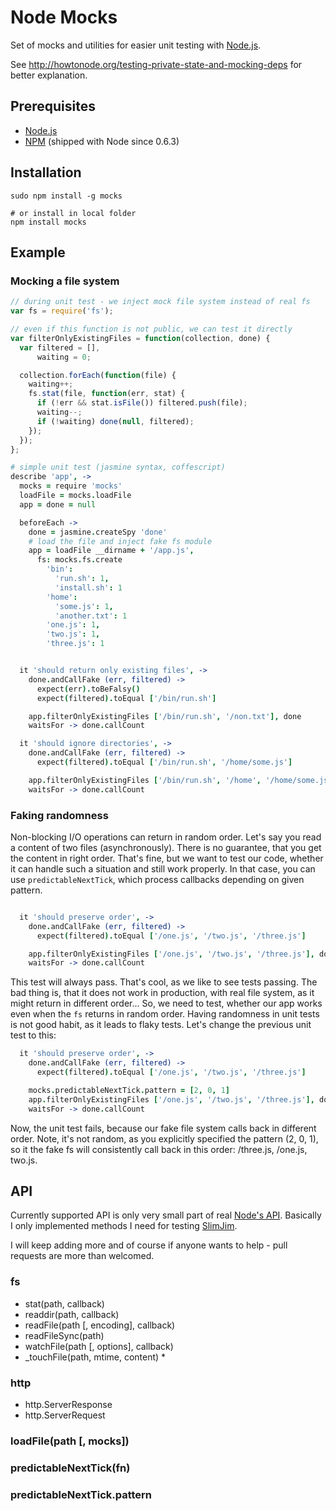 # Node Mocks

Set of mocks and utilities for easier unit testing with [Node.js].

See http://howtonode.org/testing-private-state-and-mocking-deps for better explanation.

## Prerequisites

* [Node.js]
* [NPM] (shipped with Node since 0.6.3)


## Installation

    sudo npm install -g mocks

    # or install in local folder
    npm install mocks


## Example

### Mocking a file system

````javascript
// during unit test - we inject mock file system instead of real fs
var fs = require('fs');

// even if this function is not public, we can test it directly
var filterOnlyExistingFiles = function(collection, done) {
  var filtered = [],
      waiting = 0;

  collection.forEach(function(file) {
    waiting++;
    fs.stat(file, function(err, stat) {
      if (!err && stat.isFile()) filtered.push(file);
      waiting--;
      if (!waiting) done(null, filtered);
    });
  });
};
````

````coffeescript
# simple unit test (jasmine syntax, coffescript)
describe 'app', ->
  mocks = require 'mocks'
  loadFile = mocks.loadFile
  app = done = null

  beforeEach ->
    done = jasmine.createSpy 'done'
    # load the file and inject fake fs module
    app = loadFile __dirname + '/app.js',
      fs: mocks.fs.create
        'bin':
          'run.sh': 1,
          'install.sh': 1
        'home':
          'some.js': 1,
          'another.txt': 1
        'one.js': 1,
        'two.js': 1,
        'three.js': 1


  it 'should return only existing files', ->
    done.andCallFake (err, filtered) ->
      expect(err).toBeFalsy()
      expect(filtered).toEqual ['/bin/run.sh']

    app.filterOnlyExistingFiles ['/bin/run.sh', '/non.txt'], done
    waitsFor -> done.callCount

  it 'should ignore directories', ->
    done.andCallFake (err, filtered) ->
      expect(filtered).toEqual ['/bin/run.sh', '/home/some.js']

    app.filterOnlyExistingFiles ['/bin/run.sh', '/home', '/home/some.js'], done
    waitsFor -> done.callCount
````

### Faking randomness
Non-blocking I/O operations can return in random order. Let's say you read a content of two files (asynchronously). There is no guarantee, that you get the content in right order. That's fine, but we want to test our code, whether it can handle such a situation and still work properly. In that case, you can use `predictableNextTick`, which process callbacks depending on given pattern.

````coffeescript

  it 'should preserve order', ->
    done.andCallFake (err, filtered) ->
      expect(filtered).toEqual ['/one.js', '/two.js', '/three.js']

    app.filterOnlyExistingFiles ['/one.js', '/two.js', '/three.js'], done
    waitsFor -> done.callCount
````
This test will always pass. That's cool, as we like to see tests passing. The bad thing is, that it does not work in production, with real file system, as it might return in different order...
So, we need to test, whether our app works even when the `fs` returns in random order. Having randomness in unit tests is not good habit, as it leads to flaky tests.
Let's change the previous unit test to this:

````coffeescript
  it 'should preserve order', ->
    done.andCallFake (err, filtered) ->
      expect(filtered).toEqual ['/one.js', '/two.js', '/three.js']

    mocks.predictableNextTick.pattern = [2, 0, 1]
    app.filterOnlyExistingFiles ['/one.js', '/two.js', '/three.js'], done
    waitsFor -> done.callCount
````
Now, the unit test fails, because our fake file system calls back in different order. Note, it's not random, as you explicitly specified the pattern (2, 0, 1), so it the fake fs will consistently call back in this order: /three.js, /one.js, two.js.


## API
Currently supported API is only very small part of real [Node's API]. Basically I only implemented methods I need for testing [SlimJim].

I will keep adding more and of course if anyone wants to help - pull requests are more than welcomed.

### fs

- stat(path, callback)
- readdir(path, callback)
- readFile(path [, encoding], callback)
- readFileSync(path)
- watchFile(path [, options], callback)
- _touchFile(path, mtime, content) *

### http

- http.ServerResponse
- http.ServerRequest


### loadFile(path [, mocks])
### predictableNextTick(fn)
### predictableNextTick.pattern

[Node.js]: http://nodejs.org/
[NPM]: http://npmjs.org/
[Node's API]: http://nodejs.org/docs/latest/api/index.html
[SlimJim]: https://github.com/vojtajina/slim-jim
